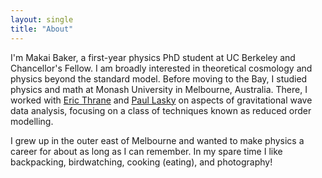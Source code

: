 ```yaml
---
layout: single
title: "About"
---
```


I'm Makai Baker, a first-year physics PhD student at UC Berkeley and Chancellor's Fellow. I am broadly interested in theoretical cosmology and physics beyond the standard model. Before moving to the Bay, I studied physics and math at Monash University in Melbourne, Australia. There, I worked with [Eric Thrane](https://ethrane.github.io/) and [Paul Lasky](https://users.monash.edu.au/~plasky/) on aspects of gravitational wave data analysis, focusing on a class of techniques known as reduced order modelling. 

I grew up in the outer east of Melbourne and wanted to make physics a career for about as long as I can remember. In my spare time I like backpacking, birdwatching, cooking (eating), and photography! 
